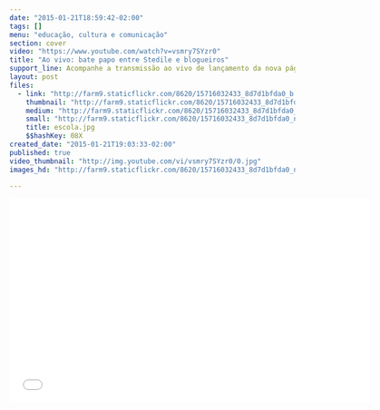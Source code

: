 ```yaml
---
date: "2015-01-21T18:59:42-02:00"
tags: []
menu: "educação, cultura e comunicação"
section: cover
video: "https://www.youtube.com/watch?v=vsmry7SYzr0"
title: "Ao vivo: bate papo entre Stedile e blogueiros"
support_line: Acompanhe a transmissão ao vivo de lançamento da nova página do MST.
layout: post
files:
  - link: "http://farm9.staticflickr.com/8620/15716032433_8d7d1bfda0_b.jpg"
    thumbnail: "http://farm9.staticflickr.com/8620/15716032433_8d7d1bfda0_t.jpg"
    medium: "http://farm9.staticflickr.com/8620/15716032433_8d7d1bfda0_z.jpg"
    small: "http://farm9.staticflickr.com/8620/15716032433_8d7d1bfda0_n.jpg"
    title: escola.jpg
    $$hashKey: 08X
created_date: "2015-01-21T19:03:33-02:00"
published: true
video_thumbnail: "http://img.youtube.com/vi/vsmry7SYzr0/0.jpg"
images_hd: "http://farm9.staticflickr.com/8620/15716032433_8d7d1bfda0_n.jpg"

---
```

<p><iframe allowfullscreen="" frameborder="0" height="360" src="//www.youtube.com/embed/vsmry7SYzr0" width="640"></iframe></p>
